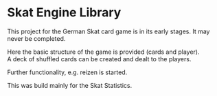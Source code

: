 # Skat Engine Library

This project for the German Skat card game is in its early stages. It may never be completed.

Here the basic structure of the game is provided (cards and player).  
A deck of shuffled cards can be created and dealt to the players.

Further functionality, e.g. reizen is started.

This was build mainly for the Skat Statistics.
